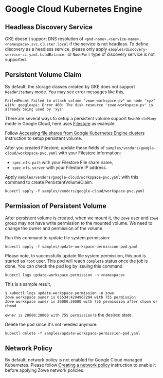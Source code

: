 # Google Cloud Kubernetes Engine

## Headless Discovery Service

GKE doesn't support DNS resolution of `<pod-name>.<service-name>.<namespace>.svc.cluster.local` if the service is not headless. To define discovery as a headless service, please only apply `samples/discovery-service-ci.yaml`. `LoadBalancer` or `NodePort` type of discovery service is not supported.

## Persistent Volume Claim

By default, the storage classes created by GKE does not support `ReadWriteMany` mode. You may see error messages like this,

```
FailedMount Failed to attach volume "zowe-workspace-pv" on node "xyz" with: googleapi: Error 400: The disk resource 'zowe-workspace-pv' is already being used by 'xyz'
```

There are several ways to setup a persistent volume support `ReadWriteMany` mode in Google Cloud, here uses [Filestore](https://cloud.google.com/filestore) as example.

Follow [Accessing file shares from Google Kubernetes Engine clusters](https://cloud.google.com/filestore/docs/accessing-fileshares) instruction to setup persistent volume.

After you created Filestore, update these fields of `samples/vendors/google-cloud/workspace-pvc.yaml` with your Filestore information:

- `spec.nfs.path` with your Filestore File share name,
- `spec.nfs.server` with your Filestore IP address.

Apply `samples/vendors/google-cloud/workspace-pvc.yaml` with this command to create PersistentVolumeClaim:

```
kubectl apply -f samples/vendors/google-cloud/workspace-pvc.yaml
```

## Permission of Persistent Volume

After persistent volume is created, when we mount it, the `zowe` user and `zowe` group may not have write permission to the mounted volume. We need to change the owner and permission of the volume.

Run this command to update file system permission:

```
kubectl apply -f samples/update-workspace-permission-pod.yaml 
```

Please note, to successfully update file system permission, this pod is started as `root` user. This pod will reach `complete` status once the job is done. You can check the pod log by issuing this command:

```
kubectl logs update-workspace-permission -n <namespace>
```

This is a sample result,

```
$ kubectl logs update-workspace-permission -n zowe
Zowe workspace owner is 65534:4294967294 with 755 permission
Zowe workspace owner is 20000:20000 with 755 permission after chown or chmod
```

`owner is 20000:20000 with 755 permission` is the desired state.

Delete the pod since it's not needed anymore.

```
kubectl delete -f samples/update-workspace-permission-pod.yaml
```

## Network Policy

By default, network policy is not enabled for Google Cloud managed Kubernetes. Please follow [Creating a network policy](https://cloud.google.com/kubernetes-engine/docs/how-to/network-policy) instruction to enable it before applying Zowe network policies.
